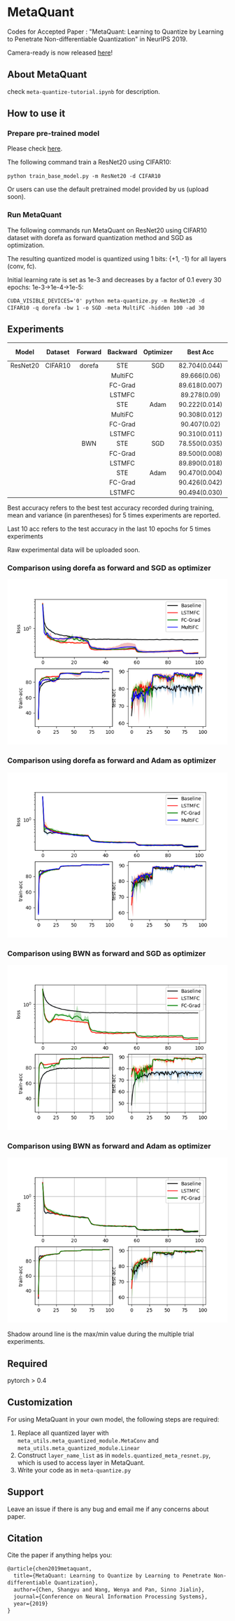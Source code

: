 # MetaQuant
Codes for Accepted Paper : "MetaQuant: Learning to Quantize by Learning to Penetrate Non-differentiable Quantization" in NeurIPS 2019.

Camera-ready is now released [here](./MetaQuant-Preprint.pdf)!

## About MetaQuant
check ```meta-quantize-tutorial.ipynb``` for description.

<!--
## Motivation
Most training-based quantization methods replies on [Straight-Through-Estimator](https://arxiv.org/abs/1602.02830) (STE)
to enable training due to the non-differentiable discrete quantization function <a href="https://www.codecogs.com/eqnedit.php?latex=Q(\cdot)" target="_blank"><img src="https://latex.codecogs.com/gif.latex?Q(\cdot)" title="Q(\cdot)" /></a>. Formally:

- Forward:

<a href="https://www.codecogs.com/eqnedit.php?latex=\ell&space;=&space;\text{Loss}(f(Q(\mathbf{W}));&space;\mathbf{x}),&space;y)" target="_blank">
<div align=center>
<img src="https://latex.codecogs.com/gif.latex?\ell&space;=&space;\text{Loss}(f(Q(\mathbf{W}));&space;\mathbf{x}),&space;y)" title="\ell = \text{Loss}(f(Q(\mathbf{W})); \mathbf{x}), y)" />
</div>
</a>

- Backward:

<a href="https://www.codecogs.com/eqnedit.php?latex=\frac{\partial&space;Q(\mathbf{W})}{\partial&space;\mathbf{W}}&space;=\left\{&space;\begin{aligned}&space;1&space;&&space;\qquad&space;\text{if}&space;\qquad&space;|\mathbf{W}|&space;\leq&space;1&space;\nonumber&space;\\&space;0&space;&&space;\qquad&space;\text{else}.&space;\end{aligned}&space;\right." target="_blank">
<div align=center>
<img src="https://latex.codecogs.com/gif.latex?\frac{\partial&space;Q(\mathbf{W})}{\partial&space;\mathbf{W}}&space;=\left\{&space;\begin{aligned}&space;1&space;&&space;\qquad&space;\text{if}&space;\qquad&space;|\mathbf{W}|&space;\leq&space;1&space;\nonumber&space;\\&space;0&space;&&space;\qquad&space;\text{else}.&space;\end{aligned}&space;\right." title="\frac{\partial Q(\mathbf{W})}{\partial \mathbf{W}} =\left\{ \begin{aligned} 1 & \qquad \text{if} \qquad |\mathbf{W}| \leq 1 \nonumber \\ 0 & \qquad \text{else}. \end{aligned} \right." />
</div>
</a>

STE is widely used in training-based quantization
as it provides an approximated gradient for penetration of 
<a href="https://www.codecogs.com/eqnedit.php?latex=Q(\cdot)" target="_blank"><img src="https://latex.codecogs.com/gif.latex?Q(\cdot)" title="Q(\cdot)" /></a> 
with an easy implementation. 
However, it inevitably brings the problem of **gradient mismatch**: 
the gradients of the weights are not generated 
using the value of weights, but rather its quantized value.

To overcome the problem of gradient mismatch and explore better gradients in training-based methods, 
we propose to learn 
<a href="https://www.codecogs.com/eqnedit.php?latex={\partial&space;Q(\mathbf{W})/\partial&space;\mathbf{W}}" target="_blank"><img src="https://latex.codecogs.com/gif.latex?{\partial&space;Q(\mathbf{W})/\partial&space;\mathbf{W}}" title="{\partial Q(\mathbf{W})/\partial \mathbf{W}}" /></a>
by a neural network 
(
<a href="https://www.codecogs.com/eqnedit.php?latex=\mathcal{M}" target="_blank"><img src="https://latex.codecogs.com/gif.latex?\mathcal{M}" title="\mathcal{M}" /></a>
) 
during quantization training. 
Such neural network is called **Meta Quantizer** and is trained 
together with the base quantized model.

## Method
### Overflow of MetaQuant
![Overflow of MetaQuant](./figs/MetaQuant.png)
MetaQuant incorporates a shared meta quantizer 
<a href="https://www.codecogs.com/eqnedit.php?latex=\mathcal{M}" target="_blank"><img src="https://latex.codecogs.com/gif.latex?\mathcal{M}" title="\mathcal{M}" /></a>
across layers into quantization training. After 
<a href="https://www.codecogs.com/eqnedit.php?latex=\mathbf{W}" target="_blank"><img src="https://latex.codecogs.com/gif.latex?\mathbf{W}" title="\mathbf{W}" /></a>
is quantized as 
<a href="https://www.codecogs.com/eqnedit.php?latex=\mathbf{\hat{W}}" target="_blank"><img src="https://latex.codecogs.com/gif.latex?\mathbf{\hat{W}}" title="\mathbf{\hat{W}}" /></a>
, 
<a href="https://www.codecogs.com/eqnedit.php?latex=f(\mathbf{\hat{W}};&space;\mathbf{x})" target="_blank"><img src="https://latex.codecogs.com/gif.latex?f(\mathbf{\hat{W}};&space;\mathbf{x})" title="f(\mathbf{\hat{W}}; \mathbf{x})" /></a>
generates a loss 
<a href="https://www.codecogs.com/eqnedit.php?latex=\ell" target="_blank"><img src="https://latex.codecogs.com/gif.latex?\ell" title="\ell" /></a>
, such that the gradient of 
<a href="https://www.codecogs.com/eqnedit.php?latex=\ell" target="_blank"><img src="https://latex.codecogs.com/gif.latex?\ell" title="\ell" /></a> 
w.r.t 
<a href="https://www.codecogs.com/eqnedit.php?latex=\mathbf{\hat{W}}" target="_blank"><img src="https://latex.codecogs.com/gif.latex?\mathbf{\hat{W}}" title="\mathbf{\hat{W}}" /></a>
is obtained by chain rules, which is denoted by 
<a href="https://www.codecogs.com/eqnedit.php?latex=g_{\mathbf{W}}&space;=&space;\partial&space;\ell/\partial&space;\mathbf{W}" target="_blank"><img src="https://latex.codecogs.com/gif.latex?g_{\mathbf{W}}&space;=&space;\partial&space;\ell/\partial&space;\mathbf{W}" title="g_{\mathbf{W}} = \partial \ell/\partial \mathbf{W}" /></a>
. The 
<a href="https://www.codecogs.com/eqnedit.php?latex=\mathcal{M}" target="_blank"><img src="https://latex.codecogs.com/gif.latex?\mathcal{M}" title="\mathcal{M}" /></a>
receives 
<a href="https://www.codecogs.com/eqnedit.php?latex=g_{\mathbf{W}}" target="_blank"><img src="https://latex.codecogs.com/gif.latex?g_{\mathbf{W}}" title="g_{\mathbf{W}}" /></a>
and 
<a href="https://www.codecogs.com/eqnedit.php?latex=\mathbf{\tilde{W}}" target="_blank"><img src="https://latex.codecogs.com/gif.latex?\mathbf{\tilde{W}}" title="\mathbf{\tilde{W}}" /></a>
as inputs, and outputs the gradient on 
<img src="https://latex.codecogs.com/gif.latex?\mathbf{\tilde{W}}" title="\mathbf{\tilde{W}}" />.
### Incorporation of Meta Quantizer into quantization training
![Incorporation of Meta Quantizer into quantization training.](./figs/MetaQuant-Forward.png)
-->

## How to use it

### Prepare pre-trained model
Please check [here](https://github.com/csyhhu/Awesome-Deep-Neural-Network-Compression/tree/master/Codes/TTQ).

The following command train a ResNet20 using CIFAR10:

```python train_base_model.py -m ResNet20 -d CIFAR10```

Or users can use the default pretrained model provided by us (upload soon).
### Run MetaQuant
The following commands run MetaQuant on ResNet20 using CIFAR10 dataset with dorefa as forward
quantization method and SGD as optimization. 

The resulting quantized model is quantized using 1 bits: {+1, -1} for 
all layers (conv, fc). 

Initial learning rate is set as 1e-3 and decreases by a factor of 0.1 every
30 epochs: 1e-3->1e-4->1e-5:
```python3
CUDA_VISIBLE_DEVICES='0' python meta-quantize.py -m ResNet20 -d CIFAR10 -q dorefa -bw 1 -o SGD -meta MultiFC -hidden 100 -ad 30
```

## Experiments

| Model | Dataset | Forward | Backward | Optimizer | Best Acc | Last 10 Acc | FP Acc |
| :---: |:------: |:------: |:-------: |:--------: |:-------: |:----------: |:-----: |
| ResNet20 | CIFAR10 | dorefa | STE | SGD | 82.704(0.044) | 80.745(2.113) | 91.5 |
| | | | MultiFC | | 89.666(0.06) | 88.942(0.466) |
| | | | FC-Grad | |89.618(0.007) | 88.840(0.291) |
| | | | LSTMFC  | | 89.278(0.09) | 88.305(0.81)  |
| | | | STE | Adam | 90.222(0.014) | 89.782(0.172) |
| | | | MultiFC | | 90.308(0.012) | 89.941(0.068) |
| | | | FC-Grad | |90.407(0.02) | 89.979(0.103) |
| | | | LSTMFC  | | 90.310(0.011) | 89.962(0.068)  |
| | | BWN | STE | SGD | 78.550(0.035) | 75.913(3.495) |
| | | | FC-Grad | |89.500(0.008) | 88.949(0.231) |
| | | | LSTMFC  | | 89.890(0.018) | 89.289(0.212)  |
| | | | STE | Adam | 90.470(0.004) | 89.896(0.182) |
| | | | FC-Grad | | 90.426(0.042) | 90.036(0.109) |
| | | | LSTMFC  | | 90.494(0.030) | 90.042(0.098) |

Best accuracy refers to the best test accuracy recorded during training, mean and variance (in parentheses)
for 5 times experiments are reported. 

Last 10 acc refers to the test accuracy in the last 10 epochs for 5 times
experiments

Raw experimental data will be uploaded soon.
### Comparison using dorefa as forward and SGD as optimizer
![Comparison using dorefa as forward and SGD as optimizer](./figs/ResNet20-CIFAR10-dorefa-SGD-Comparison.png)
### Comparison using dorefa as forward and Adam as optimizer
![Comparison using dorefa as forward and Adam as optimizer](./figs/ResNet20-CIFAR10-dorefa-Adam-Comparison.png)
### Comparison using BWN as forward and SGD as optimizer
![Comparison using BWN as forward and SGD as optimizer](./figs/ResNet20-CIFAR10-BWN-SGD-Comparison.png)
### Comparison using BWN as forward and Adam as optimizer
![Comparison using BWN as forward and Adam as optimizer](./figs/ResNet20-CIFAR10-BWN-Adam-Comparison.png)

Shadow around line is the max/min value during the multiple trial experiments.
## Required
pytorch > 0.4

## Customization
For using MetaQuant in your own model, the following steps are required:
1. Replace all quantized layer with ```meta_utils.meta_quantized_module.MetaConv``` and ```meta_utils.meta_quantized_module.Linear```
2. Construct ```layer_name_list``` as in ```models.quantized_meta_resnet.py```, which is used to access layer in MetaQuant.
3. Write your code as in ```meta-quantize.py```

## Support
Leave an issue if there is any bug and email me if any concerns about paper.

## Citation
Cite the paper if anything helps you:

```angular2
@article{chen2019metaquant,
  title={MetaQuant: Learning to Quantize by Learning to Penetrate Non-differentiable Quantization},
  author={Chen, Shangyu and Wang, Wenya and Pan, Sinno Jialin},
  journal={Conference on Neural Information Processing Systems},
  year={2019}
}
```